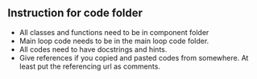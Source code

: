 ## Instruction for code folder

- All classes and functions need to be in component folder
- Main loop code needs to be in the main loop code folder.
- All codes need to have docstrings and hints.
- Give references if you copied and pasted codes from somewhere. At least put the referencing url as comments.